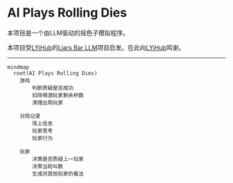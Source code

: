 # AI Plays Rolling Dies
本项目是一个由LLM驱动的摇色子模拟程序。

本项目受[LYiHub](https://github.com/LYiHub/)的[Liars Bar LLM](https://github.com/LYiHub/liars-bar-llm)项目启发。在此向[LYiHub](https://github.com/LYiHub/)鸣谢。

---

```mermaid
mindmap
  root(AI Plays Rolling Dies)
    游戏
        判断质疑是否成功
        扣除喝酒玩家剩余杯数
        清理出局玩家
    
    对局记录
        场上信息
        玩家思考
        玩家行为

    玩家
        决策是否质疑上一玩家
        决策当轮叫数
        生成对其他玩家的看法
```